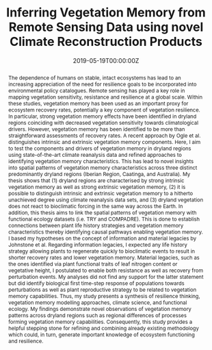 ---
title: Inferring Vegetation Memory from Remote Sensing Data using novel Climate Reconstruction Products
authors:
- ErikKusch
date: "2019-05-19T00:00:00Z"
doi: ""
featured: false
projects:
- Vegetation Memory across Global Dryland Regions
publication: "University of Bergen"
# publication_short: ""
publication_types: # 1 = conference paper, 2 = journal article, 3 = preprint, 4 = conference paper, 5 = book, 6 = Book section, 7 = Thesis, 8 = patent
- "7"
publishDate: "30/05/2019"
tags:
- Vegetation Memory
- Resilience
- Remote Sensing
- Drylands
url_code: https://github.com/ErikKusch/M.Sc.-Thesis
# url_dataset: ''
url_pdf: "https://github.com/ErikKusch/M.Sc.-Thesis/raw/master/D0_Manuscript.pdf"
# url_poster: ""
# url_project: ""
# url_slides: ""
# url_source: '#'
# url_video: '#'
summary: My M.Sc. thesis at the University of Bergen.
abstract: The dependence of humans on stable, intact ecosystems has lead to an increasing appreciation of the need for resilience goals to be incorporated into environmental policy catalogues. Remote sensing has played a key role in mapping vegetation sensitivity, resistance and resilience at a global scale. Within these studies, vegetation memory has been used as an important proxy for ecosystem recovery rates, potentially a key component of vegetation resilience. In particular, strong vegetation memory effects have been identified in dryland regions coinciding with decreased vegetation sensitivity towards climatological drivers. However, vegetation memory has been identified to be more than straightforward assessments of recovery rates. A recent approach by Ogle et al. distinguishes intrinsic and extrinsic vegetation memory components. Here, I aim to test the components and drivers of vegetation memory in dryland regions using state-of-the-art climate reanalysis data and refined approaches to identifying vegetation memory characteristics. This has lead to novel insights into spatial patterns of vegetation memory characteristics across three distinct predominantly dryland regions (Iberian Region, Caatinga, and Australia). My thesis shows that (1) dryland regions are characterised by strong intrinsic vegetation memory as well as strong extrinsic vegetation memory, (2) it is possible to distinguish intrinsic and extrinsic vegetation memory to a hitherto unachieved degree using climate reanalysis data sets, and (3) dryland vegetation does not react to bioclimatic forcing in the same way across the Earth. In addition, this thesis aims to link the spatial patterns of vegetation memory with functional ecology datasets (i.e. TRY and COMPADRE). This is done to establish connections between plant life history strategies and vegetation memory characteristics thereby identifying causal pathways enabling vegetation memory. I based my hypotheses on the concept of information and material legacies by Johnstone et al. Regarding information legacies, I expected any life history strategy allowing plants to regenerate quickly to bioclimatic events to result in shorter recovery rates and lower vegetation memory. Material legacies, such as the ones identified via plant functional traits of leaf nitrogen content or vegetative height, I postulated to enable both resistance as well as recovery from perturbation events. My analyses did not find any support for the latter statement but did identify biological first time-step response of populations towards perturbations as well as plant reproductive strategy to be related to vegetation memory capabilities. Thus, my study presents a synthesis of resilience thinking, vegetation memory modelling approaches, climate science, and functional ecology. My findings demonstrate novel observations of vegetation memory patterns across dryland regions such as regional differences of processes forming vegetation memory capabilities. Consequently, this study provides a helpful stepping stone for refining and combining already existing methodology which could, in turn, generate important knowledge of ecosystem functioning and resilience.
---